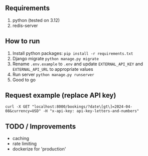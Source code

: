 ## Requirements
1. python (tested on 3.12)
2. redis-server

## How to run
1. Install python packages: `pip install -r requirements.txt`
2. Django migrate `python manage.py migrate`
3. Rename `.env.example` to `.env` and update `EXTERNAL_API_KEY` and `EXTERNAL_API_URL` to appropriate values
4. Run server `python manage.py runserver`
6. Good to go

## Request example (replace API key)
`curl -X GET "localhost:8000/bookings/?date\[gt\]=2024-04-08&currency=USD" -H "x-api-key: api-key-letters-and-numbers"`

## TODO / Improvements
- caching
- rate limiting
- dockerize for 'production'
